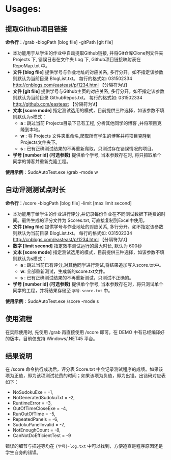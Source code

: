 
# Usages:

## 提取Github项目链接

**命令行**：/grab -blogPath [blog file] -gitPath [git file]

- 本功能用于从学生的作业中自动提取Github链接, 并将Git仓库Clone到文件夹 Projects 下, 错误日志在文件夹 Log 下, Github项目链接映射表在 RepoMap.txt 中。
- **文件 [blog file]** 提供学号与作业地址的对应关系, 多行分开。如不指定该参数则默认为当前目录 BlogList.txt。
    每行的格式如: 031502334        http://cnblogs.com/easteast/p/1234.html 【分隔符为\t】
- **文件 [git file]** 提供学号与Github主页的对应关系, 多行分开。如不指定该参数则默认为当前目录 GithubRepos.txt。
    每行的格式如: 031502334        http://github.com/easteast 【分隔符为\t】
- **文本 [score mode]** 指定测试选用的模式，目前提供三种选择，如该参数不填则默认为s模式：
    - **a** : 跳过当前 Projects目录下已有工程, 分析其他同学的博客 ,并将项目克隆到本地。
    - **w** : 将 Projects 文件夹重命名,爬取所有学生的博客并将项目克隆到 Projects文件夹下。
    - **s** : 已有正确测试结果的不再重新爬取，只测试存在错误情况的项目。
- **学号 [number id] (可选参数)** 提供单个学号, 当本参数存在时, 将只抓取单个同学的博客并重新克隆工程。

**使用示例**：SudoAutoTest.exe /grab -mode w

## 自动评测测试点时长

**命令行**：/score -blogPath [blog file] -limit [max limit second]

- 本功能用于给学生的作业进行评分,并记录每份作业在不同测试数据下耗费的时间。最终生成的评分文件为 Scores.txt, 可直接复制到Excel中使用。
- **文件 [blog file]** 提供学号与作业地址的对应关系, 多行分开。如不指定该参数则默认为当前目录 BlogList.txt。
每行的格式如: 031502334 http://cnblogs.com/easteast/p/1234.html 【分隔符为\t】
- **数字 [limit second]** 指定效率测试运行的最大时长, 默认为 600秒
- **文本 [score mode]** 指定测试选用的模式，目前提供三种选择，如该参数不填则默认为s模式：
    - **a** : 跳过当前已有评分,对其他同学进行测试,将结果追加写入score.txt中。
    - **w**: 全部重新测试，生成新的score.txt文件。
    - **s** : 已有正确测试结果的不再重新测试，只测试不正确的。
- **学号 [number id] (可选参数)** 提供单个学号, 当本参数存在时，将只测试单个同学的工程，并将结果存储至 `学号-score.txt` 中。

**使用示例**：SudoAutoTest.exe /score -mode s

## 使用流程

在实际使用时, 先使用 /grab 再直接使用 /score 即可。在 DEMO 中有已经编译好的版本，目前仅支持 Windows/.NET45 平台。

## 结果说明

在 /score 命令执行成功后，评分表 Score.txt 中会记录测试程序的成绩。如果该项为正值，即为该项测试花费的时间；如果该项为负值，即为出错。出错码对应表如下：

- NoSudokuExe = -1,
- NoGeneratedSudokuTxt = -2,
- RuntimeError = -3,
- OutOfTimeCloseExe = -4,
- RunOutOfTime = -5,
- RepeatedPanels = -6,
- SudokuPanelInvalid = -7,
- NotEnoughCount = -8,
- CanNotDoEfficientTest = -9

错误的细节与描述等均在 `{学号}-log.txt` 中可以找到，方便追查是程序原因还是学生自身的错误。